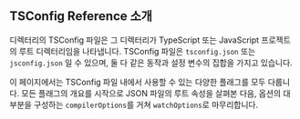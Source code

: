 ## TSConfig Reference 소개

디렉터리의 TSConfig 파일은 그 디렉터리가 TypeScript 또는 JavaScript 프로젝트의 루트 디렉터리임을 나타냅니다.
TSConfig 파일은 `tsconfig.json` 또는 `jsconfig.json` 일 수 있으며, 둘 다 같은 동작과 설정 변수의 집합을 가지고 있습니다.

이 페이지에서는 TSConfig 파일 내에서 사용할 수 있는 다양한 플래그를 모두 다룹니다. 모든 플래그의 개요를 시작으로 JSON 파일의 루트 속성을 살펴본 다음, 옵션의 대부분을 구성하는 `compilerOptions`를 거쳐 `watchOptions`로 마무리합니다.
